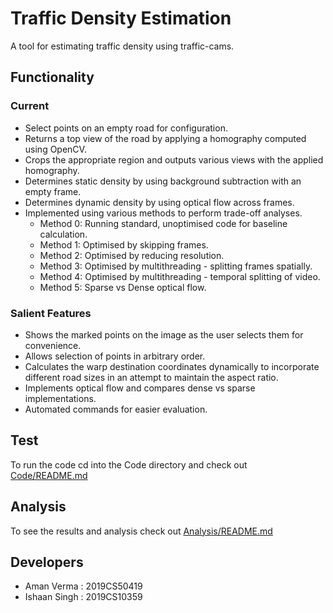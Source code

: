 # Traffic Density Estimation

A tool for estimating traffic density using traffic-cams.

## Functionality

### Current

- Select points on an empty road for configuration.
- Returns a top view of the road by applying a homography computed using OpenCV.
- Crops the appropriate region and outputs various views with the applied homography.
- Determines static density by using background subtraction with an empty frame.
- Determines dynamic density by using optical flow across frames.
- Implemented using various methods to perform trade-off analyses.
  - Method 0: Running standard, unoptimised code for baseline calculation.
  - Method 1: Optimised by skipping frames.
  - Method 2: Optimised by reducing resolution.
  - Method 3: Optimised by multithreading - splitting frames spatially.
  - Method 4: Optimised by multithreading - temporal splitting of video.
  - Method 5: Sparse vs Dense optical flow.

### Salient Features

- Shows the marked points on the image as the user selects them for convenience.
- Allows selection of points in arbitrary order.
- Calculates the warp destination coordinates dynamically to incorporate different road sizes in an attempt to maintain the aspect ratio.
- Implements optical flow and compares dense vs sparse implementations.
- Automated commands for easier evaluation.

## Test

To run the code cd into the Code directory and check out [Code/README.md](Code/README.md)

## Analysis

To see the results and analysis check out [Analysis/README.md](Analysis/README.md)

## Developers

- Aman Verma : 2019CS50419 <br>
- Ishaan Singh : 2019CS10359
